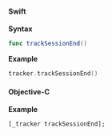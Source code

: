 #### Swift

**Syntax**

```swift
func trackSessionEnd()
```

**Example**

```swift
tracker.trackSessionEnd()
```

#### Objective-C

**Example**

```objc
[_tracker trackSessionEnd];
```